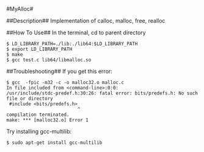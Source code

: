 #MyAlloc#

##Description##
Implementation of calloc, malloc, free, realloc

##How To Use##
In the terminal, cd to parent directory

```
$ LD_LIBRARY_PATH=./lib:./lib64:$LD_LIBRARY_PATH
$ export LD_LIBRARY_PATH
$ make
$ gcc test.c lib64/libmalloc.so
```
##Troubleshooting##
If you get this error:

```
$ gcc  -fpic -m32 -c -o malloc32.o malloc.c
In file included from <command-line>:0:0:
/usr/include/stdc-predef.h:30:26: fatal error: bits/predefs.h: No such file or directory
 #include <bits/predefs.h>
                          ^
compilation terminated.
make: *** [malloc32.o] Error 1
```
Try installing gcc-multilib:

```
$ sudo apt-get install gcc-multilib
```
